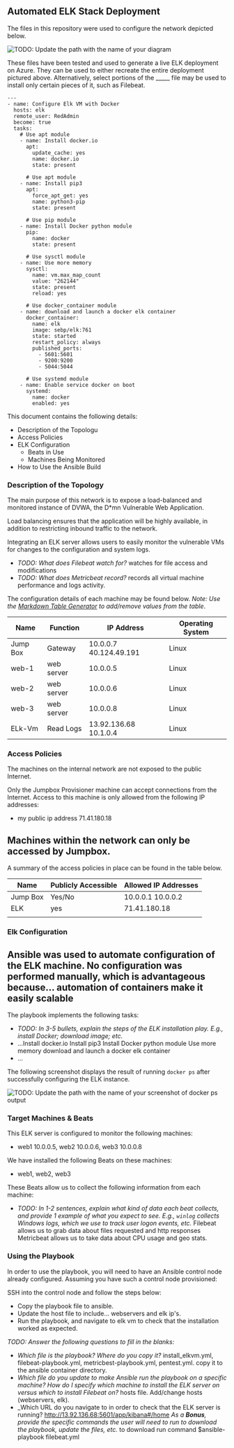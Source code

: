 ## Automated ELK Stack Deployment

The files in this repository were used to configure the network depicted below.

![TODO: Update the path with the name of your diagram](Images/networkdiagram.png)

These files have been tested and used to generate a live ELK deployment on Azure. They can be used to either recreate the entire deployment pictured above. Alternatively, select portions of the _____ file may be used to install only certain pieces of it, such as Filebeat.

```
---
- name: Configure Elk VM with Docker
  hosts: elk
  remote_user: RedAdmin
  become: true
  tasks:
    # Use apt module
    - name: Install docker.io
      apt:
        update_cache: yes
        name: docker.io
        state: present

      # Use apt module
    - name: Install pip3
      apt:
        force_apt_get: yes
        name: python3-pip
        state: present

      # Use pip module
    - name: Install Docker python module
      pip:
        name: docker
        state: present

      # Use sysctl module
    - name: Use more memory
      sysctl:
        name: vm.max_map_count
        value: "262144"
        state: present
        reload: yes

      # Use docker_container module
    - name: download and launch a docker elk container
      docker_container:
        name: elk
        image: sebp/elk:761
        state: started
        restart_policy: always
        published_ports:
          - 5601:5601
          - 9200:9200
          - 5044:5044

      # Use systemd module
    - name: Enable service docker on boot
      systemd:
        name: docker
        enabled: yes
```


This document contains the following details:
- Description of the Topologu
- Access Policies
- ELK Configuration
  - Beats in Use
  - Machines Being Monitored
- How to Use the Ansible Build


### Description of the Topology

The main purpose of this network is to expose a load-balanced and monitored instance of DVWA, the D*mn Vulnerable Web Application.

Load balancing ensures that the application will be highly available, in addition to restricting inbound traffic to the network.


Integrating an ELK server allows users to easily monitor the vulnerable VMs for changes to the configuration and system logs.
- _TODO: What does Filebeat watch for?_ watches for file access and modifications
- _TODO: What does Metricbeat record?_ records all virtual machine performance and logs activity.

The configuration details of each machine may be found below.
_Note: Use the [Markdown Table Generator](http://www.tablesgenerator.com/markdown_tables) to add/remove values from the table_.

| Name     | Function | IP Address | Operating System |
|----------|----------|------------|------------------|
| Jump Box | Gateway  | 10.0.0.7 40.124.49.191| Linux            |
| web-1    |web server | 10.0.0.5  | Linux |
| web-2    | web server| 10.0.0.6  | Linux |
| web-3    |web server |  10.0.0.8 | Linux |
| ELk-Vm | Read Logs | 13.92.136.68 10.1.0.4| Linux

### Access Policies

The machines on the internal network are not exposed to the public Internet.

Only the Jumpbox Provisioner machine can accept connections from the Internet. Access to this machine is only allowed from the following IP addresses:
- my public ip address 71.41.180.18

Machines within the network can only be accessed by Jumpbox.
-

A summary of the access policies in place can be found in the table below.

| Name     | Publicly Accessible | Allowed IP Addresses |
|----------|---------------------|----------------------|
| Jump Box | Yes/No              | 10.0.0.1 10.0.0.2    |
|   ELK    |   yes               |  71.41.180.18        |
|          |                     |                      |

### Elk Configuration

Ansible was used to automate configuration of the ELK machine. No configuration was performed manually, which is advantageous because... automation of containers make it easily scalable
-

The playbook implements the following tasks:
- _TODO: In 3-5 bullets, explain the steps of the ELK installation play. E.g., install Docker; download image; etc._
- ...Install docker.io
Install pip3
Install Docker python module
 Use more memory
 download and launch a docker elk container
- ...

The following screenshot displays the result of running `docker ps` after successfully configuring the ELK instance.

![TODO: Update the path with the name of your screenshot of docker ps output](Images/dockerps.png)

### Target Machines & Beats
This ELK server is configured to monitor the following machines:
- web1 10.0.0.5, web2 10.0.0.6, web3 10.0.0.8

We have installed the following Beats on these machines:
- web1, web2, web3

These Beats allow us to collect the following information from each machine:
- _TODO: In 1-2 sentences, explain what kind of data each beat collects, and provide 1 example of what you expect to see. E.g., `winlog` collects Windows logs, which we use to track user logon events, etc._
Filebeat allows us to grab data about files requested and http responses
Metricbeat allows us to take data about CPU usage and geo stats.

### Using the Playbook
In order to use the playbook, you will need to have an Ansible control node already configured. Assuming you have such a control node provisioned:

SSH into the control node and follow the steps below:
- Copy the playbook file to ansible.
- Update the host file to include... webservers and elk ip's.
- Run the playbook, and navigate to elk vm to check that the installation worked as expected.

_TODO: Answer the following questions to fill in the blanks:_
- _Which file is the playbook? Where do you copy it?_
install_elkvm.yml, filebeat-playbook.yml, metricbest-playbook.yml, pentest.yml. copy it to the ansible container directory.
- _Which file do you update to make Ansible run the playbook on a specific machine? How do I specify which machine to install the ELK server on versus which to install Filebeat on?_
hosts file. Add/change hosts (webservers, elk).
- _Which URL do you navigate to in order to check that the ELK server is running?
http://13.92.136.68:5601/app/kibana#/home
_As a **Bonus**, provide the specific commands the user will need to run to download the playbook, update the files, etc._
to download run command $ansible-playbook filebeat.yml
